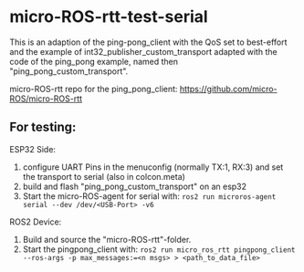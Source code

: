 # micro-ROS-rtt-test-serial

This is an adaption of the ping-pong_client with the QoS set to best-effort and the example of int32_publisher_custom_transport adapted with the code of the ping_pong example, named then "ping_pong_custom_transport".

micro-ROS-rtt repo for the ping_pong_client: https://github.com/micro-ROS/micro-ROS-rtt

## For testing: 

ESP32 Side:
1. configure UART Pins in the menuconfig (normally TX:1, RX:3) and set the transport to serial (also in colcon.meta)
2. build and flash "ping_pong_custom_transport" on an esp32
3. Start the micro-ROS-agent for serial with: 
`` ros2 run microros-agent serial --dev /dev/<USB-Port> -v6 ``

ROS2 Device:

1. Build and source the "micro-ROS-rtt"-folder. 
2. Start the pingpong_client with: 
`ros2 run micro_ros_rtt pingpong_client --ros-args -p max_messages:=<n msgs> > <path_to_data_file> `
